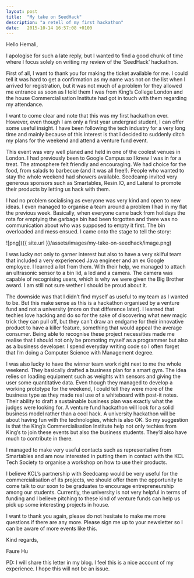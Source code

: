 ```yaml
---
layout: post
title:  "My take on SeedHack"
description: "a retell of my first hackathon"
date:   2015-10-14 16:57:08 +0100
---
```


Hello Hemali,

I apologise for such a late reply, but I wanted to find a good chunk of time where I focus solely on writing my review of the ‘SeedHack’ hackathon.

First of all, I want to thank you for making the ticket available for me. I could tell it was hard to get a confirmation as my name was not on the list when I arrived for registration, but it was not much of a problem for they allowed me entrance as soon as I told them I was from King’s College London and the house Commercialisation Institute had got in touch with them regarding my attendance.

I want to come clear and note that this was my first hackathon ever. However, even though I am only a first year undergrad student, I can offer some useful insight. I have been following the tech industry for a very long time and mainly because of this interest is that I decided to suddenly ditch my plans for the weekend and attend a venture fund event.

This event was very well planed and held in one of the coolest venues in London. I had previously been to Google Campus so I knew I was in for a treat. The atmosphere felt friendly and encouraging. We had choice for the food, from salads to barbecue (and it was all free!). People who wanted to stay the whole weekend had showers available. Seedcamp invited very generous sponsors such as Smartables, Resin.IO, and Lateral to promote their products by letting us hack with them.

I had no problem socialising as everyone was very kind and open to new ideas. I even managed to organise a team around a problem I had in my flat the previous week. Basically, when everyone came back from holidays the rota for emptying the garbage bin had been forgotten and there was no communication about who was supposed to empty it first. The bin overloaded and mess ensued. I came onto the stage to tell the story:

![png]({{ site.url }}/assets/images/my-take-on-seedhack/image.png)

I was lucky not only to garner interest but also to have a very skilful team that included a very experienced Java engineer and an ex Google employee. I learned a lot from them. With their help, we managed to attach an ultrasonic sensor to a bin lid, a led and a camera. The camera was capable of recognising users, which is why we were given the Big Brother award. I am still not sure wether I should be proud about it.

The downside was that I didn’t find myself as useful to my team as I wanted to be. But this make sense as this is a hackathon organised by a venture fund and not a university (more on that difference later). I learned that techies love hacking and do so for the sake of discovering what new magic trick they can pull off, but they can’t draw an endgame for their innovative product to have a killer feature, something that would appeal the average consumer. Being able to recognise these project necessities made me realise that I should not only be promoting myself as a programmer but also as a business developer. I spend everyday writing code so I often forget that I’m doing a Computer Science with Management degree.

I was also lucky to have the winner team work right next to me the whole weekend. They basically drafted a business plan for a smart gym. The idea relies on loading equipment such as weights with sensors and giving the user some quantitative data. Even though they managed to develop a working prototype for the weekend, I could tell they were more of the business type as they made real use of a whiteboard with post-it notes. Their ability to draft a sustainable business plan was exactly what the judges were looking for. A venture fund hackathon will look for a solid business model rather than a cool hack. A university hackathon will be about having fun with the technologies, which is also OK. So my suggestion is that the King’s Commercialisation Institute help not only techies from King’s to join these events but also the business students. They’d also have much to contribute in there.

I managed to make very useful contacts such as representative from Smartables and am now interested in putting them in contact with the KCL Tech Society to organise a workshop on how to use their products.

I believe KCL’s partnership with Seedcamp would be very useful for the commercialisation of its projects, we should offer them the opportunity to come talk to our soon to be graduates to encourage entrepreneurship among our students. Currently, the university is not very helpful in terms of funding and I believe pitching to these kind of venture funds can help us pick up some interesting projects in house.

I want to thank you again, please do not hesitate to make me more questions if there are any more. Please sign me up to your newsletter so I can be aware of more events like this.

Kind regards,

Faure Hu

PD: I will share this letter in my blog. I feel this is a nice account of my experience. I hope this will not be an issue.
